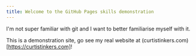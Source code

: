 ```yaml
---
title: Welcome to the GitHub Pages skills demonstration
---
```


I'm not super familiar with git and I want to better familiarise myself with it.

This is a demonstration site, go see my real website at (curtistinkers.com)[https://curtistinkers.com]!
